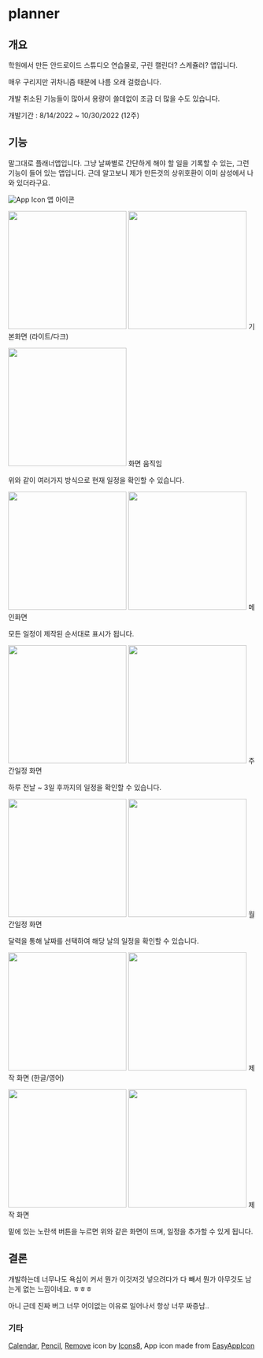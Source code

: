 # planner

## 개요

학원에서 만든 안드로이드 스튜디오 연습물로, 구린 캘린더? 스케쥴러? 앱입니다. 
 
매우 구리지만 귀차니즘 때문에 나름 오래 걸렸습니다.
 
개발 취소된 기능들이 많아서 용량이 쓸데없이 조금 더 많을 수도 있습니다.
 
 개발기간 : 8/14/2022 ~ 10/30/2022 (12주)

## 기능

말그대로 플래너앱입니다. 그냥 날짜별로 간단하게 해야 할 일을 기록할 수 있는, 그런 기능이 들어 있는 앱입니다. 근데 알고보니 제가 만든것의 상위호환이 이미 삼성에서 나와 있더라구요.

![App Icon](/ExampleImages/AppIcon.jpg) 앱 아이콘

<img src="/ExampleImages/LightMain.jpg" width="240px"></img> <img src="/ExampleImages/DarkMain.jpg" width="240px"></img> 기본화면 (라이트/다크)

<img src="/ExampleImages/MoveScreen.gif" width="240px"></img> 화면 움직임

위와 같이 여러가지 방식으로 현재 일정을 확인할 수 있습니다.

<img src="/ExampleImages/MainItem.jpg" width="240px"></img> <img src="/ExampleImages/OpenMenu.gif" width="240px"></img> 메인화면

모든 일정이 제작된 순서대로 표시가 됩니다.

<img src="/ExampleImages/WeeklyItem.jpg" width="240px"> </img><img src="/ExampleImages/Weekly.gif" width="240px"></img> 주간일정 화면

하루 전날 ~ 3일 후까지의 일정을 확인할 수 있습니다.

<img src="/ExampleImages/MonthlyItem.jpg" width="240px"> </img><img src="/ExampleImages/Monthly.gif" width="240px"></img> 월간일정 화면

달력을 통해 날짜를 선택하여 해당 날의 일정을 확인할 수 있습니다.

<img src="/ExampleImages/KoreanCreate.jpg" width="240px"></img> <img src="/ExampleImages/EnglishCreate.jpg" width="240px"></img> 제작 화면 (한글/영어)

<img src="/ExampleImages/CreateCancel.gif" width="240px"></img> <img src="/ExampleImages/Create.gif" width="240px"></img> 제작 화면

밑에 있는 노란색 버튼을 누르면 위와 같은 화면이 뜨며, 일정을 추가할 수 있게 됩니다.

## 결론

개발하는데 너무나도 욕심이 커서 뭔가 이것저것 넣으려다가 다 빼서 뭔가 아무것도 남는게 없는 느낌이네요. ㅎㅎㅎ

아니 근데 진짜 버그 너무 어이없는 이유로 일어나서 항상 너무 짜증남..

### 기타

<a target="_blank" href="https://icons8.com/icon/12776/calendar">Calendar</a>, <a target="_blank" href="https://icons8.com/icon/59856/pencil">Pencil</a>, <a target="_blank" href="https://icons8.com/icon/78581/remove">Remove</a> icon by <a target="_blank" href="https://icons8.com">Icons8</a>, App icon made from <a target="_blank" href="https://easyappicon.com">EasyAppIcon</a>

